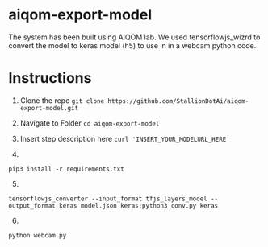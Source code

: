 # aiqom-export-model
The system has been built using AIQOM lab. We used tensorflowjs_wizrd to convert the model to keras model (h5) to use in in a webcam python code.

# Instructions
1. Clone the repo
`git clone https://github.com/StallionDotAi/aiqom-export-model.git`

2. Navigate to Folder
`cd aiqom-export-model`

3. Insert step description here
`curl 'INSERT_YOUR_MODELURL_HERE'`

4. 
`pip3 install -r requirements.txt`

5. 
`tensorflowjs_converter --input_format tfjs_layers_model --output_format keras model.json keras;python3 conv.py keras`

6. 
`python webcam.py`

